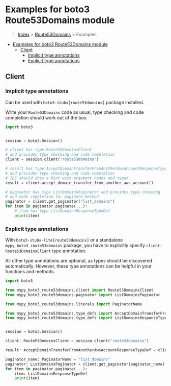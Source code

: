<a id="examples-for-boto3-route53domains-module"></a>

# Examples for boto3 Route53Domains module

> [Index](../README.md) > [Route53Domains](./README.md) > Examples

- [Examples for boto3 Route53Domains module](#examples-for-boto3-route53domains-module)
  - [Client](#client)
    - [Implicit type annotations](#implicit-type-annotations)
    - [Explicit type annotations](#explicit-type-annotations)

<a id="client"></a>

## Client

<a id="implicit-type-annotations"></a>

### Implicit type annotations

Can be used with `boto3-stubs[route53domains]` package installed.

Write your `Route53Domains` code as usual, type checking and code completion
should work out of the box.

```python
import boto3


session = boto3.Session()

# client has type Route53DomainsClient
# and provides type checking and code completion
client = session.client("route53domains")

# result has type AcceptDomainTransferFromAnotherAwsAccountResponseTypeDef
# and provides type checking and code completion
# IDE should show a hint with argument names and types
result = client.accept_domain_transfer_from_another_aws_account()

# paginator has type ListDomainsPaginator and provides type checking
# and code completion for paginate method
paginator = client.get_paginator("list_domains")
for item in paginator.paginate(...):
    # item has type ListDomainsResponseTypeDef
    print(item)
```

<a id="explicit-type-annotations"></a>

### Explicit type annotations

With `boto3-stubs-lite[route53domains]` or a standalone
`mypy_boto3_route53domains` package, you have to explicitly specify
`client: Route53DomainsClient` type annotation.

All other type annotations are optional, as types should be discovered
automatically. However, these type annotations can be helpful in your functions
and methods.

```python
import boto3

from mypy_boto3_route53domains.client import Route53DomainsClient
from mypy_boto3_route53domains.paginator import ListDomainsPaginator

from mypy_boto3_route53domains.literals import PaginatorName

from mypy_boto3_route53domains.type_defs import AcceptDomainTransferFromAnotherAwsAccountResponseTypeDef
from mypy_boto3_route53domains.type_defs import ListDomainsResponseTypeDef


session = boto3.Session()

client: Route53DomainsClient = session.client("route53domains")

result: AcceptDomainTransferFromAnotherAwsAccountResponseTypeDef = client.accept_domain_transfer_from_another_aws_account()

paginator_name: PaginatorName = "list_domains"
paginator: ListDomainsPaginator = client.get_paginator(paginator_name)
for item in paginator.paginate(...):
    item: ListDomainsResponseTypeDef
    print(item)
```
